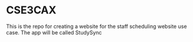 # CSE3CAX
This is the repo for creating a website for the staff scheduling website use case. The app will be called StudySync
